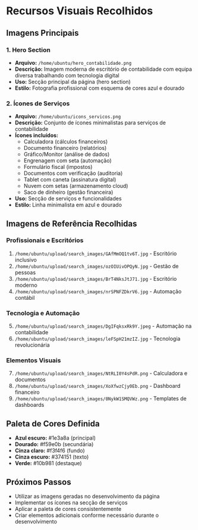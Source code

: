 # Recursos Visuais Recolhidos

## Imagens Principais

### 1. Hero Section
- **Arquivo:** `/home/ubuntu/hero_contabilidade.png`
- **Descrição:** Imagem moderna de escritório de contabilidade com equipa diversa trabalhando com tecnologia digital
- **Uso:** Secção principal da página (hero section)
- **Estilo:** Fotografia profissional com esquema de cores azul e dourado

### 2. Ícones de Serviços
- **Arquivo:** `/home/ubuntu/icons_servicos.png`
- **Descrição:** Conjunto de ícones minimalistas para serviços de contabilidade
- **Ícones incluídos:**
  - Calculadora (cálculos financeiros)
  - Documento financeiro (relatórios)
  - Gráfico/Monitor (análise de dados)
  - Engrenagem com seta (automação)
  - Formulário fiscal (impostos)
  - Documentos com verificação (auditoria)
  - Tablet com caneta (assinatura digital)
  - Nuvem com setas (armazenamento cloud)
  - Saco de dinheiro (gestão financeira)
- **Uso:** Secção de serviços e funcionalidades
- **Estilo:** Linha minimalista em azul e dourado

## Imagens de Referência Recolhidas

### Profissionais e Escritórios
1. `/home/ubuntu/upload/search_images/GAfMmOQ1tv6T.jpg` - Escritório inclusivo
2. `/home/ubuntu/upload/search_images/ozOIUivOPQyN.jpg` - Gestão de pessoas
3. `/home/ubuntu/upload/search_images/BrT4NksJtJ71.jpg` - Escritório moderno
4. `/home/ubuntu/upload/search_images/nrSPNFZDkrV6.jpg` - Automação contábil

### Tecnologia e Automação
5. `/home/ubuntu/upload/search_images/DgIFqksxRk9Y.jpeg` - Automação na contabilidade
6. `/home/ubuntu/upload/search_images/leFSpH21mzIZ.jpg` - Tecnologia revolucionária

### Elementos Visuais
7. `/home/ubuntu/upload/search_images/NtRLI0Y4sPdR.png` - Calculadora e documentos
8. `/home/ubuntu/upload/search_images/XoXfwzCjy0Eb.png` - Dashboard financeiro
9. `/home/ubuntu/upload/search_images/0NykW1SMQVWz.png` - Templates de dashboards

## Paleta de Cores Definida
- **Azul escuro:** #1e3a8a (principal)
- **Dourado:** #f59e0b (secundária)
- **Cinza claro:** #f3f4f6 (fundo)
- **Cinza escuro:** #374151 (texto)
- **Verde:** #10b981 (destaque)

## Próximos Passos
- Utilizar as imagens geradas no desenvolvimento da página
- Implementar os ícones na secção de serviços
- Aplicar a paleta de cores consistentemente
- Criar elementos adicionais conforme necessário durante o desenvolvimento

